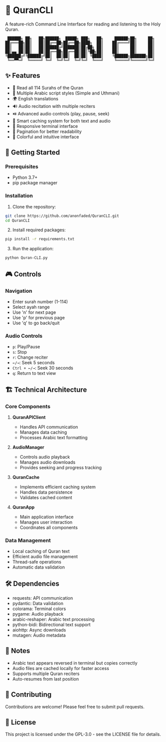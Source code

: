 # 📖 QuranCLI

A feature-rich Command Line Interface for reading and listening to the Holy Quran.

```ascii
 ██████╗ ██╗   ██╗██████╗  █████╗ ███╗   ██╗     ██████╗██╗     ██╗
██╔═══██╗██║   ██║██╔══██╗██╔══██╗████╗  ██║    ██╔════╝██║     ██║
██║   ██║██║   ██║██████╔╝███████║██╔██╗ ██║    ██║     ██║     ██║
██║▄▄ ██║██║   ██║██╔══██╗██╔══██║██║╚██╗██║    ██║     ██║     ██║
╚██████╔╝╚██████╔╝██║  ██║██║  ██║██║ ╚████║    ╚██████╗███████╗██║
 ╚══▀▀═╝  ╚═════╝ ╚═╝  ╚═╝╚═╝  ╚═╝╚═╝  ╚═══╝     ╚═════╝╚══════╝╚═╝
```

## ✨ Features

- 📑 Read all 114 Surahs of the Quran
- 🎯 Multiple Arabic script styles (Simple and Uthmani)
- 🌍 English translations
- 🔊 Audio recitation with multiple reciters
- ⏯️ Advanced audio controls (play, pause, seek)
- 💾 Smart caching system for both text and audio
- 📱 Responsive terminal interface
- 📖 Pagination for better readability
- 🎨 Colorful and intuitive interface

## 🚀 Getting Started

### Prerequisites

- Python 3.7+
- pip package manager

### Installation

1. Clone the repository:
```bash
git clone https://github.com/anonfaded/QuranCLI.git
cd QuranCLI
```

2. Install required packages:
```bash
pip install -r requirements.txt
```

3. Run the application:
```bash
python Quran-CLI.py
```

## 🎮 Controls

### Navigation
- Enter surah number (1-114)
- Select ayah range
- Use 'n' for next page
- Use 'p' for previous page
- Use 'q' to go back/quit

### Audio Controls
- `p`: Play/Pause
- `s`: Stop
- `r`: Change reciter
- `←/→`: Seek 5 seconds
- `Ctrl + ←/→`: Seek 30 seconds
- `q`: Return to text view

## 🏗️ Technical Architecture

### Core Components

1. **QuranAPIClient**
   - Handles API communication
   - Manages data caching
   - Processes Arabic text formatting

2. **AudioManager**
   - Controls audio playback
   - Manages audio downloads
   - Provides seeking and progress tracking

3. **QuranCache**
   - Implements efficient caching system
   - Handles data persistence
   - Validates cached content

4. **QuranApp**
   - Main application interface
   - Manages user interaction
   - Coordinates all components

### Data Management
- Local caching of Quran text
- Efficient audio file management
- Thread-safe operations
- Automatic data validation

## 🛠️ Dependencies

- requests: API communication
- pydantic: Data validation
- colorama: Terminal colors
- pygame: Audio playback
- arabic-reshaper: Arabic text processing
- python-bidi: Bidirectional text support
- aiohttp: Async downloads
- mutagen: Audio metadata

## 📝 Notes

- Arabic text appears reversed in terminal but copies correctly
- Audio files are cached locally for faster access
- Supports multiple Quran reciters
- Auto-resumes from last position

## 🤝 Contributing

Contributions are welcome! Please feel free to submit pull requests.

## 📄 License

This project is licensed under the GPL-3.0 - see the LICENSE file for details.
